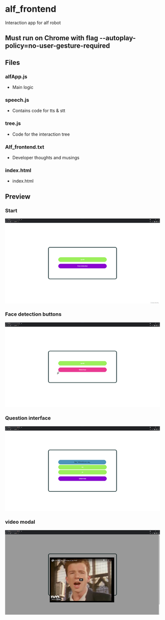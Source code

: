 # alf_frontend
Interaction app for alf robot

## Must run on Chrome with flag --autoplay-policy=no-user-gesture-required 

## Files

### alfApp.js
- Main logic 
### speech.js
- Contains code for tts & stt
### tree.js
- Code for the interaction tree
### Alf_frontend.txt
- Developer thoughts and musings
### index.html
- index.html

## Preview

### Start
![start](./media/readme/start.png)
### Face detection buttons
![face-detection](./media/readme/face_detection.png)
### Question interface
![question](./media/readme/question.png)
### video modal
![video](./media/readme/video.png)

